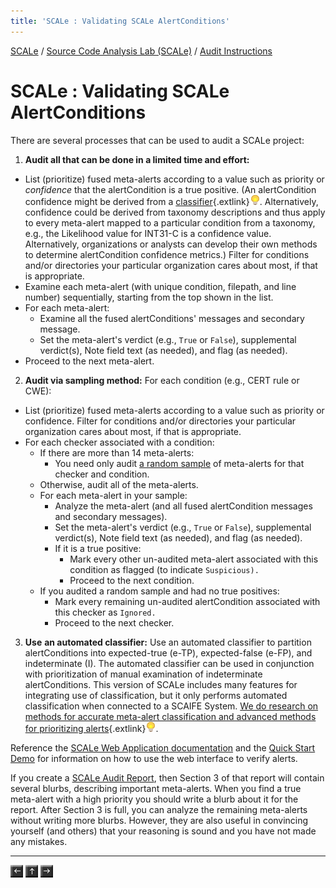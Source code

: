 ```yaml
---
title: 'SCALe : Validating SCALe AlertConditions'
---
```

[SCALe](index.md) / [Source Code Analysis Lab (SCALe)](Welcome.md) / [Audit Instructions](Audit-Instructions.md)
<!-- <legal> -->
<!-- SCALe version r.6.7.0.0.A -->
<!--  -->
<!-- Copyright 2021 Carnegie Mellon University. -->
<!--  -->
<!-- NO WARRANTY. THIS CARNEGIE MELLON UNIVERSITY AND SOFTWARE ENGINEERING -->
<!-- INSTITUTE MATERIAL IS FURNISHED ON AN "AS-IS" BASIS. CARNEGIE MELLON -->
<!-- UNIVERSITY MAKES NO WARRANTIES OF ANY KIND, EITHER EXPRESSED OR -->
<!-- IMPLIED, AS TO ANY MATTER INCLUDING, BUT NOT LIMITED TO, WARRANTY OF -->
<!-- FITNESS FOR PURPOSE OR MERCHANTABILITY, EXCLUSIVITY, OR RESULTS -->
<!-- OBTAINED FROM USE OF THE MATERIAL. CARNEGIE MELLON UNIVERSITY DOES NOT -->
<!-- MAKE ANY WARRANTY OF ANY KIND WITH RESPECT TO FREEDOM FROM PATENT, -->
<!-- TRADEMARK, OR COPYRIGHT INFRINGEMENT. -->
<!--  -->
<!-- Released under a MIT (SEI)-style license, please see COPYRIGHT file or -->
<!-- contact permission@sei.cmu.edu for full terms. -->
<!--  -->
<!-- [DISTRIBUTION STATEMENT A] This material has been approved for public -->
<!-- release and unlimited distribution.  Please see Copyright notice for -->
<!-- non-US Government use and distribution. -->
<!--  -->
<!-- DM19-1274 -->
<!-- </legal> -->

SCALe : Validating SCALe AlertConditions
================================

There are several processes that can be used to audit a SCALe project:

1. **Audit all that can be done in a limited time and effort:**

-   List (prioritize) fused meta-alerts according to a value such as
    priority or *confidence* that the alertCondition is a true positive. (An
    alertCondition confidence might be derived from a
    [classifier](https://insights.sei.cmu.edu/sei_blog/static-analysis-alert-classification-and-prioritization/){.extlink}![(lightbulb)](images/icons/emoticons/lightbulb_on.png).
    Alternatively, confidence could be derived from taxonomy
    descriptions and thus apply to every meta-alert mapped to a
    particular condition from a taxonomy, e.g., the Likelihood value for
    INT31-C is a confidence value. Alternatively, organizations or
    analysts can develop their own methods to determine alertCondition confidence
    metrics.) Filter for conditions and/or directories your particular
    organization cares about most, if that is appropriate.
-   Examine each meta-alert (with unique condition, filepath, and line
    number) sequentially, starting from the top shown in the list.
-   For each meta-alert:
    -   Examine all the fused alertConditions' messages and secondary message.
    -   Set the meta-alert's verdict (e.g., `True` or `False`),
        supplemental verdict(s), Note field text (as needed), and flag
        (as needed).
-   Proceed to the next meta-alert.

2. **Audit via sampling method:** For each condition (e.g., CERT rule
or CWE):

-   List (prioritize) fused meta-alerts according to a value such as
    priority or confidence. Filter for conditions and/or directories
    your particular organization cares about most, if that is
    appropriate.
-   For each checker associated with a condition:
    -   If there are more than 14 meta-alerts:
        -   You need only audit [a random
            sample](Creating-a-Random-Sample.md) of
            meta-alerts for that checker and condition.
    -    Otherwise, audit all of the meta-alerts.
    -   For each meta-alert in your sample:
        -   Analyze the meta-alert (and all fused alertCondition messages and
            secondary messages).
        -   Set the meta-alert's verdict (e.g., `True` or `False`),
            supplemental verdict(s), Note field text (as needed), and
            flag (as needed).
        -   If it is a true positive:
            -   Mark every other un-audited meta-alert associated with
                this condition as flagged (to indicate `Suspicious).`
            -   Proceed to the next condition.
    -   If you audited a random sample and had no true positives:
        -   Mark every remaining un-audited alertCondition associated with this
            checker as `Ignored.`
        -   Proceed to the next checker.

3. **Use** **an automated classifier:** Use an automated classifier to
partition alertConditions into expected-true (e-TP), expected-false (e-FP), and
indeterminate (I). The automated classifier can be used in conjunction
with prioritization of manual examination of indeterminate alertConditions. This
version of SCALe includes many features for integrating use of
classification, but it only performs automated classification when connected to a SCAIFE System.
[We do research on methods for accurate meta-alert classification and advanced methods for prioritizing alerts](https://www.sei.cmu.edu/research-capabilities/all-work/display.cfm?customel_datapageid_4050=6453){.extlink}![(lightbulb)](images/icons/emoticons/lightbulb_on.png).


Reference the [SCALe Web Application
documentation](The-SCALe-Web-App.md#alertcondition-viewer-fields)
and the [Quick Start
Demo](SCALe-Quick-Start-Demo-for-Auditors.md) for
information on how to use the web interface to verify alerts.

If you create a [SCALe Audit
Report](Building-an-Audit-Report.md), then Section 3 of that
report will contain several blurbs, describing important meta-alerts. When
you find a true meta-alert with a high priority you should write a blurb
about it for the report. After Section 3 is full, you can analyze the
remaining meta-alerts without writing more blurbs. However, they are also
useful in convincing yourself (and others) that your reasoning is sound
and you have not made any mistakes.

------------------------------------------------------------------------

[![](attachments/arrow_left.png)](SQL-Dump.md)
[![](attachments/arrow_up.png)](Audit-Instructions.md)
[![](attachments/arrow_right.png)](Building-an-Audit-Report.md)
